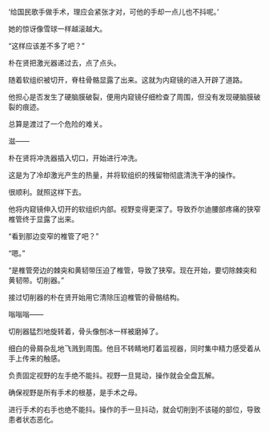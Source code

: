 ‘给国民歌手做手术，理应会紧张才对，可他的手却一点儿也不抖呢。’

她的惊讶像雪球一样越滚越大。

“这样应该差不多了吧？”

朴在贤把激光器递过去，点了点头。

随着软组织被切开，脊柱骨骼显露了出来。这就为内窥镜的进入开辟了道路。

他担心是否发生了硬脑膜破裂，便用内窥镜仔细检查了周围，但没有发现硬脑膜破裂的痕迹。

总算是渡过了一个危险的难关。

滋——

朴在贤将冲洗器插入切口，开始进行冲洗。

这是为了冷却激光产生的热量，并将软组织的残留物彻底清洗干净的操作。

很顺利。就照这样下去。

他将内窥镜伸入切开的软组织内部。视野变得更深了。导致乔尔迪腰部疼痛的狭窄椎管终于显露了出来。

“看到那边变窄的椎管了吧？”

“嗯。”

“是椎管旁边的棘突和黄韧带压迫了椎管，导致了狭窄。现在开始，要切除棘突和黄韧带。切削器。”

接过切削器的朴在贤开始用它清除压迫椎管的骨骼结构。

嗡嗡嗡——

切削器猛烈地旋转着，骨头像刨冰一样被磨掉了。

细白的骨屑杂乱地飞溅到周围。他目不转睛地盯着监视器，同时集中精力感受着从手上传来的触感。

负责固定视野的左手绝不能抖。视野一旦晃动，操作就会全盘瓦解。

确保视野是所有手术的根基，是手术之母。

进行手术的右手也绝不能抖。操作的手一旦抖动，就会切削到不该碰的部位，导致患者状态恶化。